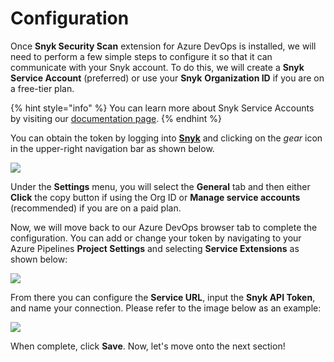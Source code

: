 # Configuration

Once **Snyk Security Scan** extension for Azure DevOps is installed, we will need to perform a few simple steps to configure it so that it can communicate with your Snyk account. To do this, we will create a **Snyk Service Account** (preferred) or use your **Snyk** **Organization ID** if you are on a free-tier plan.

{% hint style="info" %}
You can learn more about Snyk Service Accounts by visiting our [documentation page](https://support.snyk.io/hc/en-us/articles/360004037597-Service-accounts).
{% endhint %}

You can obtain the token by logging into [**Snyk**](https://app.snyk.io) and clicking on the _gear_ icon in the upper-right navigation bar as shown below.

![](https://partner-workshop-assets.s3.us-east-2.amazonaws.com/azure-devops-11.png)

Under the **Settings** menu, you will select the **General** tab and then either **Click** the copy button if using the Org ID or **Manage service accounts** (recommended) if you are on a paid plan.

Now, we will move back to our Azure DevOps browser tab to complete the configuration. You can add or change your token by navigating to your Azure Pipelines **Project Settings** and selecting **Service Extensions** as shown below:

![](https://partner-workshop-assets.s3.us-east-2.amazonaws.com/azure-devops-05.png)

From there you can configure the **Service URL**, input the **Snyk API Token**, and name your connection. Please refer to the image below as an example:

![](https://partner-workshop-assets.s3.us-east-2.amazonaws.com/azure-devops-06.png)

When complete, click **Save**. Now, let's move onto the next section!
